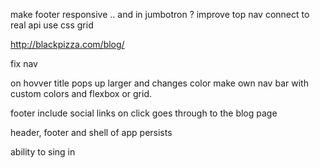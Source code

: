 make footer responsive .. and in jumbotron ?
improve top nav 
connect to real api 
use css grid

http://blackpizza.com/blog/

fix nav 

on hovver title pops up larger and changes color 
make own nav bar with custom colors and flexbox or grid.

footer include social links 
on click goes through to the blog page 

header, footer and shell of app persists 



ability to sing in 